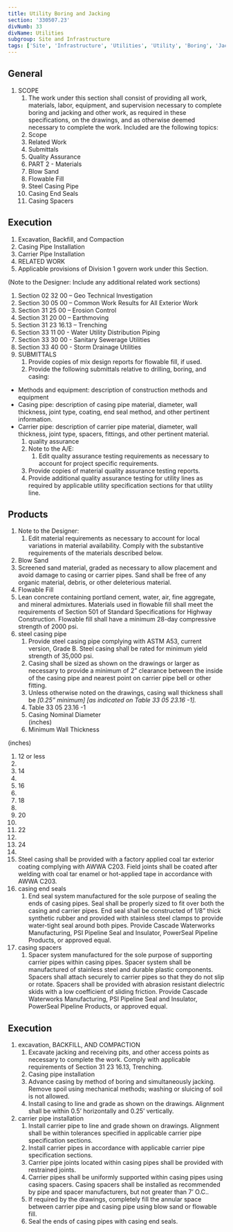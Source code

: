 ```yaml
---
title: Utility Boring and Jacking
section: '330507.23'
divNumb: 33
divName: Utilities
subgroup: Site and Infrastructure
tags: ['Site', 'Infrastructure', 'Utilities', 'Utility', 'Boring', 'Jacking']
---
```


## General

1. SCOPE
   1. The work under this section shall consist of providing all work, materials, labor, equipment, and supervision necessary to complete boring and jacking and other work, as required in these specifications, on the drawings, and as otherwise deemed necessary to complete the work. Included are the following topics:
   2. Scope
   3. Related Work
   4. Submittals
   5. Quality Assurance
   6. PART 2 - Materials
   7. Blow Sand
   8. Flowable Fill
   9. Steel Casing Pipe
   10. Casing End Seals
   11. Casing Spacers

## Execution

1.  Excavation, Backfill, and Compaction
1.  Casing Pipe Installation
1.  Carrier Pipe Installation
1.  RELATED WORK
1.  Applicable provisions of Division 1 govern work under this Section.

(Note to the Designer: Include any additional related work sections)

1.  Section 02 32 00 – Geo Technical Investigation
1.  Section 30 05 00 – Common Work Results for All Exterior Work
1.  Section 31 25 00 – Erosion Control
1.  Section 31 20 00 – Earthmoving
1.  Section 31 23 16.13 – Trenching
1.  Section 33 11 00 - Water Utility Distribution Piping
1.  Section 33 30 00 - Sanitary Sewerage Utilities
1.  Section 33 40 00 - Storm Drainage Utilities
1.  SUBMITTALS
    1.  Provide copies of mix design reports for flowable fill, if used.
    1.  Provide the following submittals relative to drilling, boring, and casing:

- Methods and equipment: description of construction methods and equipment
- Casing pipe: description of casing pipe material, diameter, wall thickness, joint type, coating, end seal method, and other pertinent information.
- Carrier pipe: description of carrier pipe material, diameter, wall thickness, joint type, spacers, fittings, and other pertinent material.
  1.  quality assurance
  1.  Note to the A/E:
      1. Edit quality assurance testing requirements as necessary to account for project specific requirements.
  1.  Provide copies of material quality assurance testing reports.
  1.  Provide additional quality assurance testing for utility lines as required by applicable utility specification sections for that utility line.

## Products

1.  Note to the Designer:
    1. Edit material requirements as necessary to account for local variations in material availability. Comply with the substantive requirements of the materials described below.
1.  Blow Sand
1.  Screened sand material, graded as necessary to allow placement and avoid damage to casing or carrier pipes. Sand shall be free of any organic material, debris, or other deleterious material.
1.  Flowable Fill
1.  Lean concrete containing portland cement, water, air, fine aggregate, and mineral admixtures. Materials used in flowable fill shall meet the requirements of Section 501 of Standard Specifications for Highway Construction. Flowable fill shall have a minimum 28-day compressive strength of 2000 psi.
1.  steel casing pipe
    1.  Provide steel casing pipe complying with ASTM A53, current version, Grade B. Steel casing shall be rated for minimum yield strength of 35,000 psi.
    1.  Casing shall be sized as shown on the drawings or larger as necessary to provide a minimum of 2” clearance between the inside of the casing pipe and nearest point on carrier pipe bell or other fitting.
    1.  Unless otherwise noted on the drawings, casing wall thickness shall be _[0.25” minimum] [as indicated on Table 33 05 23.16 -1]._
    1.  Table 33 05 23.16 -1
    1.  Casing Nominal Diameter  
        (inches)
    1.  Minimum Wall Thickness

(inches)

1. 12 or less
2.
3. 14
4.
5. 16
6.
7. 18
8.
9. 20
10.
11. 22
12.
13. 24
14.
15. Steel casing shall be provided with a factory applied coal tar exterior coating complying with AWWA C203. Field joints shall be coated after welding with coal tar enamel or hot-applied tape in accordance with AWWA C203.
16. casing end seals
    1. End seal system manufactured for the sole purpose of sealing the ends of casing pipes. Seal shall be properly sized to fit over both the casing and carrier pipes. End seal shall be constructed of 1/8” thick synthetic rubber and provided with stainless steel clamps to provide water-tight seal around both pipes. Provide Cascade Waterworks Manufacturing, PSI Pipeline Seal and Insulator, PowerSeal Pipeline Products, or approved equal.
17. casing spacers
    1. Spacer system manufactured for the sole purpose of supporting carrier pipes within casing pipes. Spacer system shall be manufactured of stainless steel and durable plastic components. Spacers shall attach securely to carrier pipes so that they do not slip or rotate. Spacers shall be provided with abrasion resistant dielectric skids with a low coefficient of sliding friction. Provide Cascade Waterworks Manufacturing, PSI Pipeline Seal and Insulator, PowerSeal Pipeline Products, or approved equal.

## Execution

1. excavation, BACKFILL, AND COMPACTION
   1. Excavate jacking and receiving pits, and other access points as necessary to complete the work. Comply with applicable requirements of Section 31 23 16.13, Trenching.
   1. Casing pipe installation
   1. Advance casing by method of boring and simultaneously jacking. Remove spoil using mechanical methods; washing or sluicing of soil is not allowed.
   1. Install casing to line and grade as shown on the drawings. Alignment shall be within 0.5’ horizontally and 0.25’ vertically.
1. carrier pipe installation
   1. Install carrier pipe to line and grade shown on drawings. Alignment shall be within tolerances specified in applicable carrier pipe specification sections.
   1. Install carrier pipes in accordance with applicable carrier pipe specification sections.
   1. Carrier pipe joints located within casing pipes shall be provided with restrained joints.
   1. Carrier pipes shall be uniformly supported within casing pipes using casing spacers. Casing spacers shall be installed as recommended by pipe and spacer manufacturers, but not greater than 7’ O.C..
   1. If required by the drawings, completely fill the annular space between carrier pipe and casing pipe using blow sand or flowable fill.
   1. Seal the ends of casing pipes with casing end seals.
